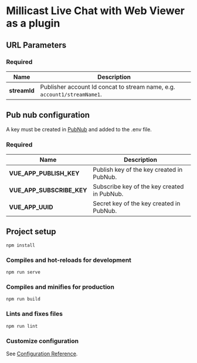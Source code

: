 # Millicast Live Chat with Web Viewer as a plugin

## URL Parameters

### Required

| Name         | Description                                                                |
|--------------|----------------------------------------------------------------------------|
| **streamId** | Publisher account Id concat to stream name, e.g. `account1/streamName1`.   |

## Pub nub configuration

A key must be created in [PubNub](https://www.pubnub.com/) and added to the .env file.

### Required

| Name                      | Description                                                                |
|---------------------------|---------------------------------------------------------------|
| **VUE_APP_PUBLISH_KEY**   | Publish key of the key created in PubNub.                     |
| **VUE_APP_SUBSCRIBE_KEY** | Subscribe key of the key created in PubNub.                   |
| **VUE_APP_UUID**          | Secret key of the key created in PubNub.                      |

## Project setup
```
npm install
```

### Compiles and hot-reloads for development
```
npm run serve
```

### Compiles and minifies for production
```
npm run build
```

### Lints and fixes files
```
npm run lint
```

### Customize configuration
See [Configuration Reference](https://cli.vuejs.org/config/).
